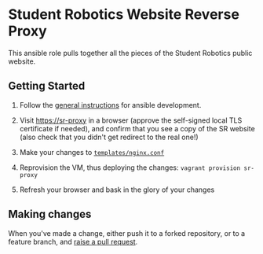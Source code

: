 # Student Robotics Website Reverse Proxy

This ansible role pulls together all the pieces of the Student Robotics public
website.

## Getting Started

1. Follow the [general instructions](../../README.md) for ansible development.

2. Visit <https://sr-proxy> in a browser (approve the self-signed local TLS
   certificate if needed), and confirm that you see a copy of the SR website
   (also check that you didn't get redirect to the real one!)

3. Make your changes to [`templates/nginx.conf`](templates/nginx.conf)

4. Reprovision the VM, thus deploying the changes: `vagrant provision sr-proxy`

5. Refresh your browser and bask in the glory of your changes

## Making changes

When you've made a change, either push it to a forked repository, or to a
feature branch, and [raise a pull request][raise-a-pr].

[raise-a-pr]: https://github.com/srobo/ansible/pull/new
